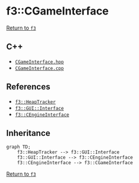# f3::CGameInterface

[Return to `f3`](/docs/f3.md)

## C++

- [`CGameInterface.hpp`](/src/f3/CGameInterface.hpp)
- [`CGameInterface.cpp`](/src/f3/CGameInterface.cpp)

## References

- [`f3::HeapTracker`](/docs/f3/HeapTracker.md)
- [`f3::GUI::Interface`](/docs/f3/GUI/Interface.md)
- [`f3::CEngineInterface`](/docs/f3/CEngineInterface.md)

## Inheritance

```mermaid
graph TD;
    f3::HeapTracker --> f3::GUI::Interface
    f3::GUI::Interface --> f3::CEngineInterface
    f3::CEngineInterface --> f3::CGameInterface
```

[Return to `f3`](/docs/f3.md)